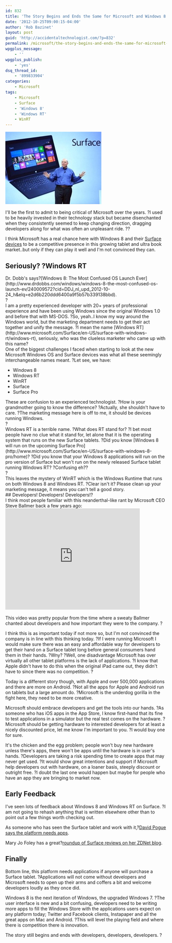 ```yaml
---
id: 832
title: 'The Story Begins and Ends the Same for Microsoft and Windows 8 Success'
date: '2012-10-25T09:00:15-04:00'
author: 'Rob Bazinet'
layout: post
guid: 'http://accidentaltechnologist.com/?p=832'
permalink: /microsoft/the-story-begins-and-ends-the-same-for-microsoft-and-windows-8-success/
wpgplus_message:
    - ''
wpgplus_publish:
    - 'yes'
dsq_thread_id:
    - '899833904'
categories:
    - Microsoft
tags:
    - Microsoft
    - Surface
    - 'Windows 8'
    - 'Windows RT'
    - WinRT
---
```


![Steve ballmer microsoft surface](/assets/img/2012/10/steve-ballmer-microsoft-surface.jpeg "steve-ballmer-microsoft-surface.jpeg")

I'll be the first to admit to being critical of Microsoft over the years. ?I used to be heavily invested in their technology stack but became disenchanted when they consistently seemed to keep changing direction, dragging developers along for what was often an unpleasant ride. ??

I think Microsoft has a real chance here with Windows 8 and their [Surface devices](http://www.microsoft.com/Surface/en-US) to be a competitive presence in this growing tablet and ultra book market..but only if they can play it well and I'm not convinced they can.

## Seriously? ?Windows RT

<div>Dr. Dobb's says?[Windows 8: The Most Confused OS Launch Ever](http://www.drdobbs.com/windows/windows-8-the-most-confused-os-launch-ev/240009572?cid=DDJ_nl_upd_2012-10-24_h&elq=e2d6b220ddd6400a9f5b57b339138bbd).</div><div>?</div><div>I am a pretty experienced developer with 20+ years of professional experience and have been using Windows since the original Windows 1.0 and before that with MS-DOS. ?So, yeah..I know my way around the Windows world, but the marketing department needs to get their act together and unify the message. ?I mean the name [Windows RT](http://www.microsoft.com/Surface/en-US/surface-with-windows-rt/windows-rt), seriously, who was the clueless marketer who came up with this name?</div>One of the biggest challenges I faced when starting to look at the new Microsoft Windows OS and Surface devices was what all these seemingly interchangeable names meant. ?Let see, we have:

- Windows 8
- Windows RT
- WinRT
- Surface
- Surface Pro

<div>These are confusion to an experienced technologist. ?How is your grandmother going to know the difference? ?Actually, she shouldn't have to care. ?The marketing message here is off to me, it should be devices running Windows.</div><div>?</div><div>Windows RT is a terrible name. ?What does RT stand for? ?I bet most people have no clue what it stand for, let alone that it is the operating system that runs on the new Surface tablets. ?Did you know [Windows 8 will run on the upcoming Surface Pro](http://www.microsoft.com/Surface/en-US/surface-with-windows-8-pro/home)? ?Did you know that your Windows 8 applications will run on the pro version of Surface but won't run on the newly released Surface tablet running Windows RT? ?Confusing eh??</div><div>?</div><div>This leaves the mystery of WinRT which is the Windows Runtime that runs on both Windows 8 and Windows RT. ?Clear isn't it? Please clean up your marketing message, it means you can't tell a good story.</div>## Developers! Developers! Developers!?

<div>I think most people familiar with this neanderthal-like rant by Microsoft CEO Steve Ballmer back a few years ago:</div><iframe frameborder="0" height="315" src="http://www.youtube.com/embed/8To-6VIJZRE" width="420"></iframe>

This video was pretty popular from the time where a sweaty Ballmer chanted about developers and how important they were to the company. ?

I think this is as important today if not more so, but I'm not convinced the company is in line with this thinking today. ?If I were running Microsoft I would make sure there was an easy and affordable way for developers to get their hand on a Surface tablet long before general consumers hand them in their hands. ?Wny? ?Well, one disadvantage Microsoft has over virtually all other tablet platforms is the lack of applications. ?I know that Apple didn't have to do this when the original iPad came out, they didn't have to since there was no competition. ?

Today is a different story though, with Apple and over 500,000 applications and there are more on Android. ?Not all the apps for Apple and Android run on tablets but a large amount do. ?Microsoft is the underdog gorilla in the fight here, they need to be more creative.

Microsoft should embrace developers and get the tools into our hands. ?As someone who has iOS apps in the App Store, I know first-hand that its fine to test applications in a simulator but the real test comes on the hardware. ?Microsoft should be getting hardware to interested developers for at least a nicely discounted price, let me know I'm important to you. ?I would buy one for sure.

It's the chicken and the egg problem; people won't buy new hardware unless there's apps, there won't be apps until the hardware is in user's hands. ?Developers are taking a risk spending time to create apps that may never get used. ?It would show great intentions and support if Microsoft help developers out with hardware, on a loaner basis, steeply discount or outright free. ?I doubt the last one would happen but maybe for people who have an app they are bringing to market now.

## Early Feedback

I've seen lots of feedback about Windows 8 and Windows RT on Surface. ?I am not going to rehash anything that is written elsewhere other than to point out a few things worth checking out.

As someone who has seen the Surface tablet and work with it,?[David Pogue says the platform needs apps](http://www.youtube.com/watch?v=A987_aquSyU).

Mary Jo Foley has a great?[roundup of Surface reviews on her ZDNet blog](http://www.zdnet.com/microsoft-surface-rt-a-review-roundup-7000006319/).

## Finally

Bottom line, this platform needs applications if anyone will purchase a Surface tablet. ?Applications will not come without developers and Microsoft needs to open up their arms and coffers a bit and welcome developers loudly as they once did.

Windows 8 is the next iteration of Windows, the upgraded Windows 7. ?The user interface is new and a bit confusing, developers need to be writing more apps to fill the Windows Store with the applications users expect on any platform today; Twitter and Facebook clients, Instapaper and all the great apps on Mac and Android. ?This will level the playing field and where there is competition there is innovation.

The story still begins and ends with developers, developers, developers. ?